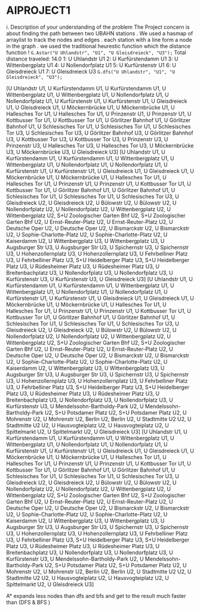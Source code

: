 # AIPROJECT1
i. Description of your understanding of the problem
The Project concern is about finding the path between two UBAHN stations .
We used a hasmap of arraylist to track the nodes and edges .
each station with a line form a node in the graph .
we used the traditional heurestic function which the distance function ! 
`G.Astar("U Uhlandstr", "U1", "U Gleisdreieck", "U3");`
Total distance traveled: 14.0
1: U Uhlandstr U1
2: U Kurfürstendamm U1
3: U Wittenbergplatz U1
4: U Nollendorfplatz U1
5: U Kurfürstenstr U1
6: U Gleisdreieck U1
7: U Gleisdreieck U3
`G.dfs("U Uhlandstr", "U1", "U Gleisdreieck", "U3");`

[U Uhlandstr U1, U Kurfürstendamm U1, U Kurfürstendamm U1, U Wittenbergplatz U1, U Wittenbergplatz U1, U Nollendorfplatz U1, U Nollendorfplatz U1, U Kurfürstenstr U1, U Kurfürstenstr U1, U Gleisdreieck U1, U Gleisdreieck U1, U Möckernbrücke U1, U Möckernbrücke U1, U Hallesches Tor U1, U Hallesches Tor U1, U Prinzenstr U1, U Prinzenstr U1, U Kottbusser Tor U1, U Kottbusser Tor U1, U Görlitzer Bahnhof U1, U Görlitzer Bahnhof U1, U Schlesisches Tor U1, U Schlesisches Tor U1, U Schlesisches Tor U3, U Schlesisches Tor U3, U Görlitzer Bahnhof U3, U Görlitzer Bahnhof U3, U Kottbusser Tor U3, U Kottbusser Tor U3, U Prinzenstr U3, U Prinzenstr U3, U Hallesches Tor U3, U Hallesches Tor U3, U Möckernbrücke U3, U Möckernbrücke U3, U Gleisdreieck U3]
[U Uhlandstr U1, U Kurfürstendamm U1, U Kurfürstendamm U1, U Wittenbergplatz U1, U Wittenbergplatz U1, U Nollendorfplatz U1, U Nollendorfplatz U1, U Kurfürstenstr U1, U Kurfürstenstr U1, U Gleisdreieck U1, U Gleisdreieck U1, U Möckernbrücke U1, U Möckernbrücke U1, U Hallesches Tor U1, U Hallesches Tor U1, U Prinzenstr U1, U Prinzenstr U1, U Kottbusser Tor U1, U Kottbusser Tor U1, U Görlitzer Bahnhof U1, U Görlitzer Bahnhof U1, U Schlesisches Tor U1, U Schlesisches Tor U1, U Schlesisches Tor U3, U Gleisdreieck U2, U Gleisdreieck U2, U Bülowstr U2, U Bülowstr U2, U Nollendorfplatz U2, U Nollendorfplatz U2, U Wittenbergplatz U2, U Wittenbergplatz U2, S+U Zoologischer Garten Bhf U2, S+U Zoologischer Garten Bhf U2, U Ernst-Reuter-Platz U2, U Ernst-Reuter-Platz U2, U Deutsche Oper U2, U Deutsche Oper U2, U Bismarckstr U2, U Bismarckstr U2, U Sophie-Charlotte-Platz U2, U Sophie-Charlotte-Platz U2, U Kaiserdamm U2, U Wittenbergplatz U3, U Wittenbergplatz U3, U Augsburger Str U3, U Augsburger Str U3, U Spichernstr U3, U Spichernstr U3, U Hohenzollernplatz U3, U Hohenzollernplatz U3, U Fehrbelliner Platz U3, U Fehrbelliner Platz U3, S+U Heidelberger Platz U3, S+U Heidelberger Platz U3, U Rüdesheimer Platz U3, U Rüdesheimer Platz U3, U Breitenbachplatz U3, U Nollendorfplatz U3, U Nollendorfplatz U3, U Kurfürstenstr U3, U Kurfürstenstr U3, U Gleisdreieck U3]
[U Uhlandstr U1, U Kurfürstendamm U1, U Kurfürstendamm U1, U Wittenbergplatz U1, U Wittenbergplatz U1, U Nollendorfplatz U1, U Nollendorfplatz U1, U Kurfürstenstr U1, U Kurfürstenstr U1, U Gleisdreieck U1, U Gleisdreieck U1, U Möckernbrücke U1, U Möckernbrücke U1, U Hallesches Tor U1, U Hallesches Tor U1, U Prinzenstr U1, U Prinzenstr U1, U Kottbusser Tor U1, U Kottbusser Tor U1, U Görlitzer Bahnhof U1, U Görlitzer Bahnhof U1, U Schlesisches Tor U1, U Schlesisches Tor U1, U Schlesisches Tor U3, U Gleisdreieck U2, U Gleisdreieck U2, U Bülowstr U2, U Bülowstr U2, U Nollendorfplatz U2, U Nollendorfplatz U2, U Wittenbergplatz U2, U Wittenbergplatz U2, S+U Zoologischer Garten Bhf U2, S+U Zoologischer Garten Bhf U2, U Ernst-Reuter-Platz U2, U Ernst-Reuter-Platz U2, U Deutsche Oper U2, U Deutsche Oper U2, U Bismarckstr U2, U Bismarckstr U2, U Sophie-Charlotte-Platz U2, U Sophie-Charlotte-Platz U2, U Kaiserdamm U2, U Wittenbergplatz U3, U Wittenbergplatz U3, U Augsburger Str U3, U Augsburger Str U3, U Spichernstr U3, U Spichernstr U3, U Hohenzollernplatz U3, U Hohenzollernplatz U3, U Fehrbelliner Platz U3, U Fehrbelliner Platz U3, S+U Heidelberger Platz U3, S+U Heidelberger Platz U3, U Rüdesheimer Platz U3, U Rüdesheimer Platz U3, U Breitenbachplatz U3, U Nollendorfplatz U3, U Nollendorfplatz U3, U Kurfürstenstr U3, U Mendelssohn-Bartholdy-Park U2, U Mendelssohn-Bartholdy-Park U2, S+U Potsdamer Platz U2, S+U Potsdamer Platz U2, U Mohrenstr U2, U Mohrenstr U2, Berlin U2, Berlin U2, U Stadtmitte U2 U2, U Stadtmitte U2 U2, U Hausvogteiplatz U2, U Hausvogteiplatz U2, U Spittelmarkt U2, U Spittelmarkt U2, U Gleisdreieck U3]
[U Uhlandstr U1, U Kurfürstendamm U1, U Kurfürstendamm U1, U Wittenbergplatz U1, U Wittenbergplatz U1, U Nollendorfplatz U1, U Nollendorfplatz U1, U Kurfürstenstr U1, U Kurfürstenstr U1, U Gleisdreieck U1, U Gleisdreieck U1, U Möckernbrücke U1, U Möckernbrücke U1, U Hallesches Tor U1, U Hallesches Tor U1, U Prinzenstr U1, U Prinzenstr U1, U Kottbusser Tor U1, U Kottbusser Tor U1, U Görlitzer Bahnhof U1, U Görlitzer Bahnhof U1, U Schlesisches Tor U1, U Schlesisches Tor U1, U Schlesisches Tor U3, U Gleisdreieck U2, U Gleisdreieck U2, U Bülowstr U2, U Bülowstr U2, U Nollendorfplatz U2, U Nollendorfplatz U2, U Wittenbergplatz U2, U Wittenbergplatz U2, S+U Zoologischer Garten Bhf U2, S+U Zoologischer Garten Bhf U2, U Ernst-Reuter-Platz U2, U Ernst-Reuter-Platz U2, U Deutsche Oper U2, U Deutsche Oper U2, U Bismarckstr U2, U Bismarckstr U2, U Sophie-Charlotte-Platz U2, U Sophie-Charlotte-Platz U2, U Kaiserdamm U2, U Wittenbergplatz U3, U Wittenbergplatz U3, U Augsburger Str U3, U Augsburger Str U3, U Spichernstr U3, U Spichernstr U3, U Hohenzollernplatz U3, U Hohenzollernplatz U3, U Fehrbelliner Platz U3, U Fehrbelliner Platz U3, S+U Heidelberger Platz U3, S+U Heidelberger Platz U3, U Rüdesheimer Platz U3, U Rüdesheimer Platz U3, U Breitenbachplatz U3, U Nollendorfplatz U3, U Nollendorfplatz U3, U Kurfürstenstr U3, U Mendelssohn-Bartholdy-Park U2, U Mendelssohn-Bartholdy-Park U2, S+U Potsdamer Platz U2, S+U Potsdamer Platz U2, U Mohrenstr U2, U Mohrenstr U2, Berlin U2, Berlin U2, U Stadtmitte U2 U2, U Stadtmitte U2 U2, U Hausvogteiplatz U2, U Hausvogteiplatz U2, U Spittelmarkt U2, U Gleisdreieck U3]

A* expands less nodes than dfs and bfs and get to the result much faster than (DFS & BFS )
